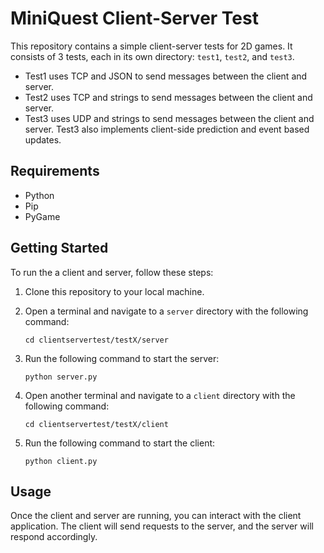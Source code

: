 # MiniQuest Client-Server Test

This repository contains a simple client-server tests for 2D games.
It consists of 3 tests, each in its own directory: `test1`, `test2`, and `test3`.

* Test1 uses TCP and JSON to send messages between the client and server.
* Test2 uses TCP and strings to send messages between the client and server.
* Test3 uses UDP and strings to send messages between the client and server. Test3 also implements client-side prediction and event based updates.

## Requirements
* Python
* Pip
* PyGame

## Getting Started

To run the a client and server, follow these steps:

1. Clone this repository to your local machine.
2. Open a terminal and navigate to a `server` directory with the following command:
    ```
    cd clientservertest/testX/server
    ```
        
3. Run the following command to start the server:

    ```
    python server.py
    ```

4. Open another terminal and navigate to a `client` directory with the following command:
    ```
    cd clientservertest/testX/client
    ```
        
5. Run the following command to start the client:

    ```
    python client.py
    ```

## Usage

Once the client and server are running, you can interact with the client application. The client will send requests to the server, and the server will respond accordingly.

 
